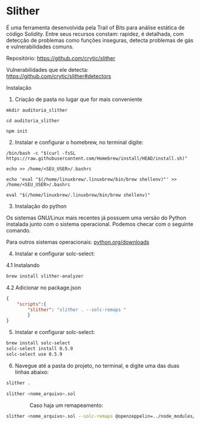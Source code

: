 # Slither

É uma ferramenta desenvolvida pela Trail of Bits para análise estática de código Solidity. Entre seus recursos constam: rapidez, é detalhada, com detecção de problemas como funções inseguras, detecta problemas de gás e vulnerabilidades comuns.

Repositório: https://github.com/crytic/slither

Vulnerabilidades que ele detecta: https://github.com/crytic/slither#detectors

Instalação

1. Criação de pasta no lugar que for mais conveniente

```solidity
mkdir auditoria_slither

cd auditoria_slither

npm init
```

2. Instalar e configurar o homebrew, no terminal digite:

```solidity
/bin/bash -c "$(curl -fsSL https://raw.githubusercontent.com/Homebrew/install/HEAD/install.sh)"

echo >> /home/<SEU_USER>/.bashrc

echo 'eval "$(/home/linuxbrew/.linuxbrew/bin/brew shellenv)"' >> /home/<SEU_USER>/.bashrc

eval "$(/home/linuxbrew/.linuxbrew/bin/brew shellenv)"
```

3. Instalação do python

Os sistemas GNU/Linux mais recentes já possuem uma versão do Python instalada junto com o sistema operacional. Podemos checar com o seguinte comando.

Para outros sistemas operacionais: [python.org/downloads](https://python.org/downloads)

4. Instalar e configurar solc-select:

4.1 Instalando

```bash
brew install slither-analyzer
```

4.2 Adicionar no package.json

```json
{
	"scripts":{
		"slither": "slither . --solc-remaps "
		}
}
```

5. Instalar e configurar solc-select:

```bash
brew install solc-select
solc-select install 0.5.9
solc-select use 0.5.9
```

6. Navegue até a pasta do projeto, no terminal, e digite uma das duas linhas abaixo:

```bash
slither .                                       
```

```bash
slither <nome_arquivo>.sol      
```
                
Caso haja um remapeamento: 
```bash
slither <nome_arquivo>.sol --solc-remaps @openzeppelin=../node_modules/@openzeppelin
```